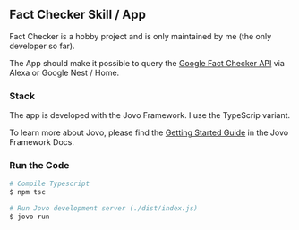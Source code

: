 ## Fact Checker Skill / App

Fact Checker is a hobby project and is only maintained by me (the only developer so far).

The App should make it possible to query the [Google Fact Checker API](https://toolbox.google.com/factcheck/apis) via Alexa or Google Nest / Home.

### Stack

The app is developed with the Jovo Framework. I use the TypeScrip variant.

To learn more about Jovo, please find the [Getting Started Guide](https://www.jovo.tech/framework/docs/installation) in the Jovo Framework Docs.


### Run the Code

```sh
# Compile Typescript
$ npm tsc

# Run Jovo development server (./dist/index.js)
$ jovo run
```